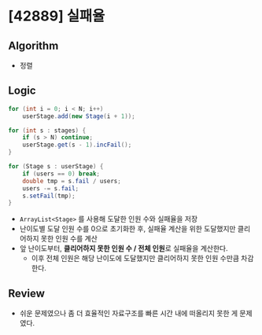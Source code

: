 # [42889] 실패율

## Algorithm
- 정렬

## Logic

```java
for (int i = 0; i < N; i++)
    userStage.add(new Stage(i + 1));

for (int s : stages) {
    if (s > N) continue;
    userStage.get(s - 1).incFail();
}

for (Stage s : userStage) {
    if (users == 0) break;
    double tmp = s.fail / users;
    users -= s.fail;
    s.setFail(tmp);
}
```

- `ArrayList<Stage>` 를 사용해 도달한 인원 수와 실패율을 저장
- 난이도별 도달 인원 수를 0으로 초기화한 후, 실패율 계산을 위한 도달했지만 클리어하지 못한 인원 수를 계산
- 앞 난이도부터, **클리어하지 못한 인원 수 / 전체 인원**로 실패율을 계산한다.
  - 이후 전체 인원은 해당 난이도에 도달했지만 클리어하지 못한 인원 수만큼 차감한다.

## Review
- 쉬운 문제였으나 좀 더 효율적인 자료구조를 빠른 시간 내에 떠올리지 못한 게 문제였다.
